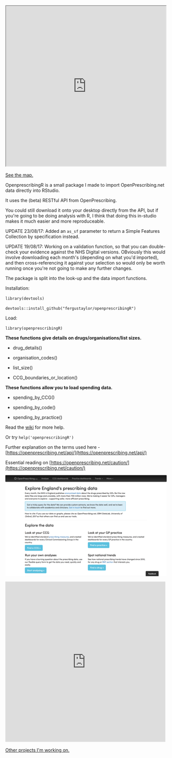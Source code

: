 <style>
    iframe {
        width: 500px;
        height: 500px;
    }
</style>
<iframe src="https://fergustaylor.github.io/blogimages/post5map">
</iframe>

[See the map.](https://fergustaylor.github.io/blogimages/post5map)

OpenprescribingR is a small package I made to import OpenPrescribing.net data directly into RStudio.

It uses the (beta) RESTful API from OpenPrescribing.

You could still download it onto your desktop directly from the API, but if you're going to be doing analysis with R, I think that doing this in-studio makes it much easier and more reproduceable.

UPDATE 23/08/17: Added an `as_sf` parameter to return a Simple Features Collection by specification instead. 

UPDATE 19/08/17: Working on a validation function, so that you can double-check your evidence against the NHS Digital versions.
OBviously this would involve downloading each month's (depending on what you'd imported), and then cross-referencing it against your selection so would only be worth running once you're not going to make any further changes.

The package is split into the look-up and the data import functions.

Installation:

`library(devtools)`

`devtools::install_github("fergustaylor/openprescribingR")`

Load:

`library(openprescribingR)`


__These functions give details on drugs/organisations/list sizes.__

 *  drug_details()

 *  organisation_codes()
 
 *  list_size()
 
 *  CCG_boundaries_or_location()

__These functions allow you to load spending data.__

 *  spending_by_CCG()

 *  spending_by_code()

 *  spending_by_practice()

Read the [wiki](https://github.com/fergustaylor/openprescribingR/wiki) for more help.

Or try `help('openprescribingR')`

Further explanation on the terms used here - [https://openprescribing.net/api/](https://openprescribing.net/api/)

Essential reading on [https://openprescribing.net/caution/](https://openprescribing.net/caution/)

[![Picture](openpres.png)](https://openprescribing.net/ "https://openprescribing.net/")

<iframe width="560" height="315" src="https://www.youtube.com/embed/U-hvuEfUUOM" frameborder="0" allowfullscreen></iframe>

[Other projects I'm working on.](https://fergustaylor.github.io) 

